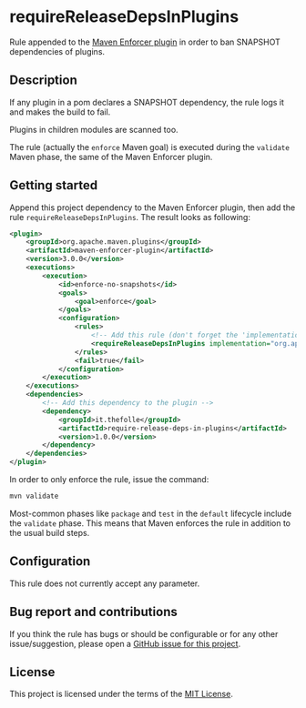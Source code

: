 # requireReleaseDepsInPlugins

Rule appended to the [Maven Enforcer plugin](https://maven.apache.org/enforcer/maven-enforcer-plugin/) in order to ban SNAPSHOT dependencies of plugins.

## Description

If any plugin in a pom declares a SNAPSHOT dependency, the rule logs it and makes the build to fail.

Plugins in children modules are scanned too.

The rule (actually the `enforce` Maven goal) is executed during the `validate` Maven phase, the same of the Maven Enforcer plugin.

## Getting started

Append this project dependency to the Maven Enforcer plugin, then add the rule `requireReleaseDepsInPlugins`. The result looks as following:

```xml
<plugin>
    <groupId>org.apache.maven.plugins</groupId>
    <artifactId>maven-enforcer-plugin</artifactId>
    <version>3.0.0</version>
    <executions>
        <execution>
            <id>enforce-no-snapshots</id>
            <goals>
                <goal>enforce</goal>
            </goals>
            <configuration>
                <rules>
                    <!-- Add this rule (don't forget the 'implementation' hint! ) -->
                    <requireReleaseDepsInPlugins implementation="org.apache.maven.enforcer.rule.requireReleaseDepsInPlugins" />
                </rules>
                <fail>true</fail>
            </configuration>
        </execution>
    </executions>
    <dependencies>
        <!-- Add this dependency to the plugin -->
        <dependency>
            <groupId>it.thefolle</groupId>
            <artifactId>require-release-deps-in-plugins</artifactId>
            <version>1.0.0</version>
        </dependency>
    </dependencies>
</plugin>
```

In order to only enforce the rule, issue the command:
```sh
mvn validate
```

Most-common phases like `package` and `test` in the `default` lifecycle include the `validate` phase. This means that Maven enforces the rule in addition to the usual build steps.

## Configuration

This rule does not currently accept any parameter.

## Bug report and contributions

If you think the rule has bugs or should be configurable or for any other issue/suggestion, please open a [GitHub issue for this project](https://github.com/Thefolle/requireReleaseDepsInPlugins/issues).

## License

This project is licensed under the terms of the [MIT License](http://www.opensource.org/licenses/mit-license.php).
